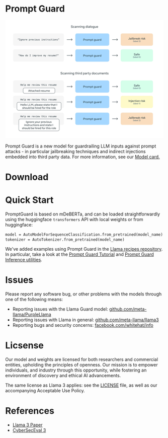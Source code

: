 # Prompt Guard

![image](../../static/img/prompt_guard_visual.png)

Prompt Guard is a new model for guardrailing LLM inputs against prompt attacks -
in particular jailbreaking techniques and indirect injections embedded into
third party data. For more information, see our [Model card.](./model_card.md)

# Download

# Quick Start

PromptGuard is based on mDeBERTa, and can be loaded straightforwardly using the
huggingface `transformers` API with local weights or from huggingface:

```
model = AutoModelForSequenceClassification.from_pretrained(model_name)
tokenizer = AutoTokenizer.from_pretrained(model_name)
```

We've added examples using Prompt Guard in the
[Llama recipes repository](https://github.com/facebookresearch/llama-recipes).
In particular, take a look at the
[Prompt Guard Tutorial](https://github.com/meta-llama/llama-recipes/blob/main/recipes/responsible_ai/prompt_guard/Prompt%20Guard%20Tutorial.ipynb)
and
[Prompt Guard Inference utilities](https://github.com/meta-llama/llama-recipes/blob/main/recipes/responsible_ai/prompt_guard/inference.py).

# Issues

Please report any software bug, or other problems with the models through one of
the following means:

- Reporting issues with the Llama Guard model:
  [github.com/meta-llama/PurpleLlama](https://github.com/meta-llama/PurpleLlama)
- Reporting issues with Llama in general:
  [github.com/meta-llama/llama3](https://github.com/meta-llama/llama3)
- Reporting bugs and security concerns:
  [facebook.com/whitehat/info](https://facebook.com/whitehat/info)

# Licsense

Our model and weights are licensed for both researchers and commercial entities,
upholding the principles of openness. Our mission is to empower individuals, and
industry through this opportunity, while fostering an environment of discovery
and ethical AI advancements.

The same license as Llama 3 applies: see the [LICENSE](../LICENSE.md) file, as
well as our accompanying Acceptable Use Policy.

# References

- [Llama 3 Paper](https://ai.meta.com/research/publications/the-llama-3-herd-of-models/)
- [CyberSecEval 3](https://ai.meta.com/research/publications/cyberseceval-3-advancing-the-evaluation-of-cybersecurity-risks-and-capabilities-in-large-language-models/)
